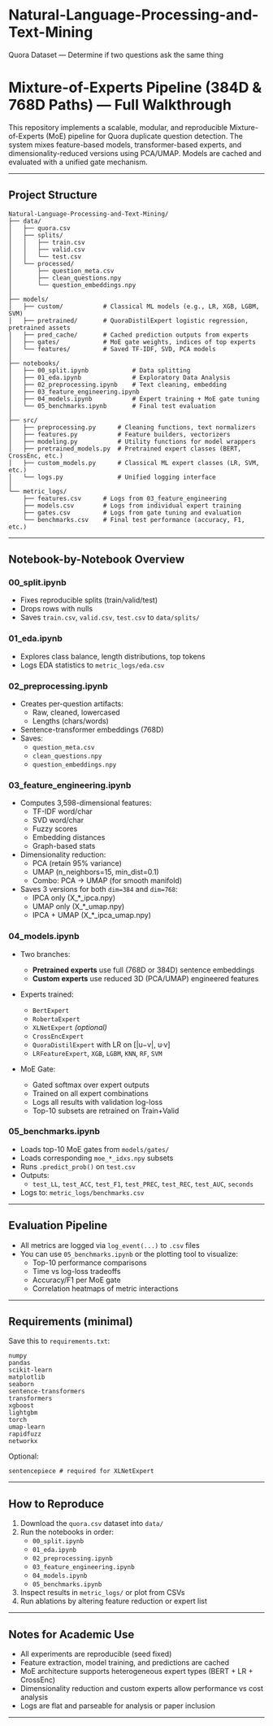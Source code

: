 # Natural-Language-Processing-and-Text-Mining
Quora Dataset — Determine if two questions ask the same thing

# Mixture-of-Experts Pipeline (384D & 768D Paths) — Full Walkthrough

This repository implements a scalable, modular, and reproducible Mixture-of-Experts (MoE) pipeline for Quora duplicate question detection. The system mixes feature-based models, transformer-based experts, and dimensionality-reduced versions using PCA/UMAP. Models are cached and evaluated with a unified gate mechanism.

---

## Project Structure

```
Natural-Language-Processing-and-Text-Mining/
├── data/
│   ├── quora.csv
│   ├── splits/
│   │   ├── train.csv
│   │   ├── valid.csv
│   │   └── test.csv
│   └── processed/
│       ├── question_meta.csv
│       ├── clean_questions.npy
│       └── question_embeddings.npy
│
├── models/
│   ├── custom/           # Classical ML models (e.g., LR, XGB, LGBM, SVM)
│   ├── pretrained/       # QuoraDistilExpert logistic regression, pretrained assets
│   ├── pred_cache/       # Cached prediction outputs from experts
│   ├── gates/            # MoE gate weights, indices of top experts
│   └── features/         # Saved TF-IDF, SVD, PCA models
│
├── notebooks/
│   ├── 00_split.ipynb            # Data splitting
│   ├── 01_eda.ipynb              # Exploratory Data Analysis
│   ├── 02_preprocessing.ipynb    # Text cleaning, embedding
│   ├── 03_feature_engineering.ipynb
│   ├── 04_models.ipynb           # Expert training + MoE gate tuning
│   └── 05_benchmarks.ipynb       # Final test evaluation
│
├── src/
│   ├── preprocessing.py      # Cleaning functions, text normalizers
│   ├── features.py           # Feature builders, vectorizers
│   ├── modeling.py           # Utility functions for model wrappers
│   ├── pretrained_models.py  # Pretrained expert classes (BERT, CrossEnc, etc.)
│   ├── custom_models.py      # Classical ML expert classes (LR, SVM, etc.)
│   └── logs.py               # Unified logging interface
│
└── metric_logs/
    ├── features.csv      # Logs from 03_feature_engineering
    ├── models.csv        # Logs from individual expert training
    ├── gates.csv         # Logs from gate tuning and evaluation
    └── benchmarks.csv    # Final test performance (accuracy, F1, etc.)

```


---

## Notebook-by-Notebook Overview

### 00_split.ipynb
- Fixes reproducible splits (train/valid/test)
- Drops rows with nulls
- Saves `train.csv`, `valid.csv`, `test.csv` to `data/splits/`

### 01_eda.ipynb
- Explores class balance, length distributions, top tokens
- Logs EDA statistics to `metric_logs/eda.csv`

### 02_preprocessing.ipynb
- Creates per-question artifacts:
  - Raw, cleaned, lowercased
  - Lengths (chars/words)
- Sentence-transformer embeddings (768D)
- Saves:
  - `question_meta.csv`
  - `clean_questions.npy`
  - `question_embeddings.npy`

### 03_feature_engineering.ipynb
- Computes 3,598-dimensional features:
  - TF-IDF word/char
  - SVD word/char
  - Fuzzy scores
  - Embedding distances
  - Graph-based stats
- Dimensionality reduction:
  - PCA (retain 95% variance)
  - UMAP (n_neighbors=15, min_dist=0.1)
  - Combo: PCA → UMAP (for smooth manifold)
- Saves 3 versions for both `dim=384` and `dim=768`:
  - IPCA only (X_*_ipca.npy)
  - UMAP only (X_*_umap.npy)
  - IPCA + UMAP (X_*_ipca_umap.npy)

### 04_models.ipynb
- Two branches:
  - **Pretrained experts** use full (768D or 384D) sentence embeddings
  - **Custom experts** use reduced 3D (PCA/UMAP) engineered features

- Experts trained:
  - `BertExpert`
  - `RobertaExpert`
  - `XLNetExpert` *(optional)*
  - `CrossEncExpert`
  - `QuoraDistilExpert` with LR on [|u−v|, u·v]
  - `LRFeatureExpert`, `XGB`, `LGBM`, `KNN`, `RF`, `SVM`

- MoE Gate:
  - Gated softmax over expert outputs
  - Trained on all expert combinations
  - Logs all results with validation log-loss
  - Top-10 subsets are retrained on Train+Valid

### 05_benchmarks.ipynb
- Loads top-10 MoE gates from `models/gates/`
- Loads corresponding `moe_*_idxs.npy` subsets
- Runs `.predict_prob()` on `test.csv`
- Outputs:
  - `test_LL`, `test_ACC`, `test_F1`, `test_PREC`, `test_REC`, `test_AUC`, `seconds`
- Logs to: `metric_logs/benchmarks.csv`

---

## Evaluation Pipeline

- All metrics are logged via `log_event(...)` to `.csv` files
- You can use `05_benchmarks.ipynb` or the plotting tool to visualize:
  - Top-10 performance comparisons
  - Time vs log-loss tradeoffs
  - Accuracy/F1 per MoE gate
  - Correlation heatmaps of metric interactions

---

## Requirements (minimal)

Save this to `requirements.txt`:
```
numpy
pandas
scikit-learn
matplotlib
seaborn
sentence-transformers
transformers
xgboost
lightgbm
torch
umap-learn
rapidfuzz
networkx
```

Optional:
```
sentencepiece # required for XLNetExpert
```


---

## How to Reproduce

1. Download the `quora.csv` dataset into `data/`
2. Run the notebooks in order:
   - `00_split.ipynb`
   - `01_eda.ipynb`
   - `02_preprocessing.ipynb`
   - `03_feature_engineering.ipynb`
   - `04_models.ipynb`
   - `05_benchmarks.ipynb`
3. Inspect results in `metric_logs/` or plot from CSVs
4. Run ablations by altering feature reduction or expert list

---

## Notes for Academic Use

- All experiments are reproducible (seed fixed)
- Feature extraction, model training, and predictions are cached
- MoE architecture supports heterogeneous expert types (BERT + LR + CrossEnc)
- Dimensionality reduction and custom experts allow performance vs cost analysis
- Logs are flat and parseable for analysis or paper inclusion

---